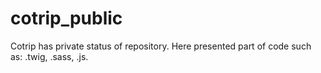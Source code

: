 # cotrip_public
Cotrip has private status of repository. Here presented part of code such as: .twig, .sass, .js.
